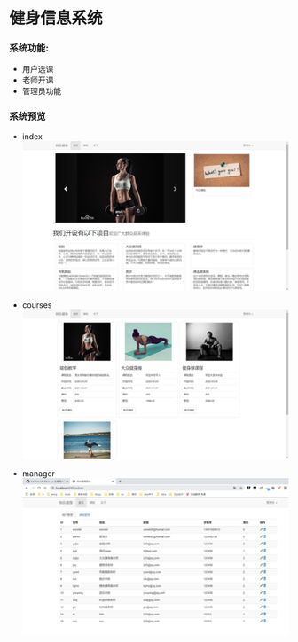 # 健身信息系统

### 系统功能:
- 用户选课
- 老师开课
- 管理员功能

### 系统预览
- index
![index](readme_image/index.png)

- courses
![courses](readme_image/course.png)

- manager
![manager](readme_image/manager.png)
